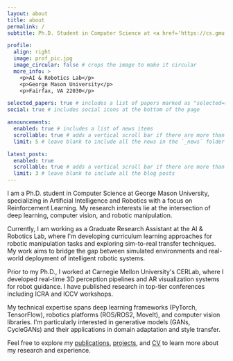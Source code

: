 ```yaml
---
layout: about
title: about
permalink: /
subtitle: Ph.D. Student in Computer Science at <a href='https://cs.gmu.edu/'>George Mason University</a>

profile:
  align: right
  image: prof_pic.jpg
  image_circular: false # crops the image to make it circular
  more_info: >
    <p>AI & Robotics Lab</p>
    <p>George Mason University</p>
    <p>Fairfax, VA 22030</p>

selected_papers: true # includes a list of papers marked as "selected={true}"
social: true # includes social icons at the bottom of the page

announcements:
  enabled: true # includes a list of news items
  scrollable: true # adds a vertical scroll bar if there are more than 3 news items
  limit: 5 # leave blank to include all the news in the `_news` folder

latest_posts:
  enabled: true
  scrollable: true # adds a vertical scroll bar if there are more than 3 new posts items
  limit: 3 # leave blank to include all the blog posts
---
```


I am a Ph.D. student in Computer Science at George Mason University, specializing in Artificial Intelligence and Robotics with a focus on Reinforcement Learning. My research interests lie at the intersection of deep learning, computer vision, and robotic manipulation.

Currently, I am working as a Graduate Research Assistant at the AI & Robotics Lab, where I'm developing curriculum learning approaches for robotic manipulation tasks and exploring sim-to-real transfer techniques. My work aims to bridge the gap between simulated environments and real-world deployment of intelligent robotic systems.

Prior to my Ph.D., I worked at Carnegie Mellon University's CERLab, where I developed real-time 3D perception pipelines and AR visualization systems for robot guidance. I have published research in top-tier conferences including ICRA and ICCV workshops.

My technical expertise spans deep learning frameworks (PyTorch, TensorFlow), robotics platforms (ROS/ROS2, MoveIt), and computer vision libraries. I'm particularly interested in generative models (GANs, CycleGANs) and their applications in domain adaptation and style transfer.

Feel free to explore my [publications](/linjiwang/publications/), [projects](/linjiwang/projects/), and [CV](/linjiwang/cv/) to learn more about my research and experience.
